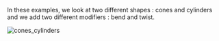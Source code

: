 In these examples, we look at two different shapes : cones and cylinders and we add two different modifiers : bend and twist.

![cones_cylinders](https://cloud.githubusercontent.com/assets/1027891/5499372/b628eefa-872e-11e4-9eb5-9c03835e0654.jpg)
